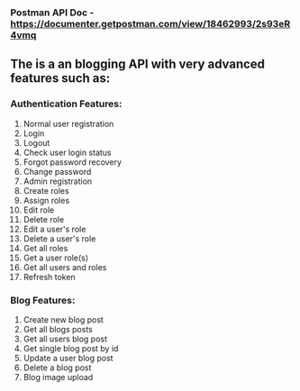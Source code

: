 ### Postman API Doc - https://documenter.getpostman.com/view/18462993/2s93eR4vmq
## The is a an blogging API with very advanced features such as:
### Authentication Features:
1. Normal user registration
2. Login
3. Logout
4. Check user login status
5. Forgot password recovery
6. Change password
7. Admin registration
8. Create roles
9. Assign roles
10. Edit role
11. Delete role
12. Edit a user's role
13. Delete a user's role
14. Get all roles
15. Get a user role(s)
16. Get all users and roles
17. Refresh token

### Blog Features:
1. Create new blog post
2. Get all blogs posts
3. Get all users blog post
4. Get single blog post by id
5. Update a user blog post
6. Delete a blog post
7. Blog image upload
